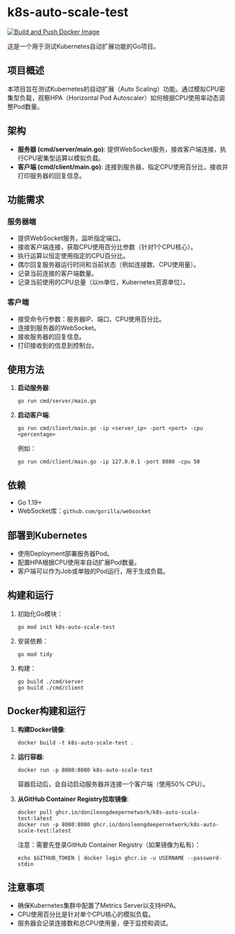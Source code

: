 # k8s-auto-scale-test

[![Build and Push Docker Image](https://github.com/donileongdeepernetwork/k8s-auto-scale-test/actions/workflows/docker-build-push.yml/badge.svg)](https://github.com/donileongdeepernetwork/k8s-auto-scale-test/actions/workflows/docker-build-push.yml)

这是一个用于测试Kubernetes自动扩展功能的Go项目。

## 项目概述

本项目旨在测试Kubernetes的自动扩展（Auto Scaling）功能。通过模拟CPU密集型负载，观察HPA（Horizontal Pod Autoscaler）如何根据CPU使用率动态调整Pod数量。

## 架构

- **服务器 (cmd/server/main.go)**: 提供WebSocket服务，接收客户端连接，执行CPU密集型运算以模拟负载。
- **客户端 (cmd/client/main.go)**: 连接到服务器，指定CPU使用百分比，接收并打印服务器的回复信息。

## 功能需求

### 服务器端

- 提供WebSocket服务，监听指定端口。
- 接收客户端连接，获取CPU使用百分比参数（针对1个CPU核心）。
- 执行运算以恒定使用指定的CPU百分比。
- 偶尔回复服务器运行时间和当前状态（例如连接数、CPU使用量）。
- 记录当前连接的客户端数量。
- 记录当前使用的CPU总量（以m单位，Kubernetes资源单位）。

### 客户端

- 接受命令行参数：服务器IP、端口、CPU使用百分比。
- 连接到服务器的WebSocket。
- 接收服务器的回复信息。
- 打印接收到的信息到控制台。

## 使用方法

1. **启动服务器**:
   ```
   go run cmd/server/main.go
   ```

2. **启动客户端**:
   ```
   go run cmd/client/main.go -ip <server_ip> -port <port> -cpu <percentage>
   ```
   例如：
   ```
   go run cmd/client/main.go -ip 127.0.0.1 -port 8080 -cpu 50
   ```

## 依赖

- Go 1.19+
- WebSocket库：`github.com/gorilla/websocket`

## 部署到Kubernetes

- 使用Deployment部署服务器Pod。
- 配置HPA根据CPU使用率自动扩展Pod数量。
- 客户端可以作为Job或单独的Pod运行，用于生成负载。

## 构建和运行

1. 初始化Go模块：
   ```
   go mod init k8s-auto-scale-test
   ```

2. 安装依赖：
   ```
   go mod tidy
   ```

3. 构建：
   ```
   go build ./cmd/server
   go build ./cmd/client
   ```

## Docker构建和运行

1. **构建Docker镜像**:
   ```
   docker build -t k8s-auto-scale-test .
   ```

2. **运行容器**:
   ```
   docker run -p 8080:8080 k8s-auto-scale-test
   ```

   容器启动后，会自动启动服务器并连接一个客户端（使用50% CPU）。

3. **从GitHub Container Registry拉取镜像**:
   ```
   docker pull ghcr.io/donileongdeepernetwork/k8s-auto-scale-test:latest
   docker run -p 8080:8080 ghcr.io/donileongdeepernetwork/k8s-auto-scale-test:latest
   ```

   注意：需要先登录GitHub Container Registry（如果镜像为私有）：
   ```
   echo $GITHUB_TOKEN | docker login ghcr.io -u USERNAME --password-stdin
   ```

## 注意事项

- 确保Kubernetes集群中配置了Metrics Server以支持HPA。
- CPU使用百分比是针对单个CPU核心的模拟负载。
- 服务器会记录连接数和总CPU使用量，便于监控和调试。

